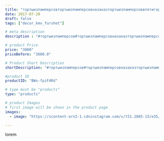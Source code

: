```yaml
---
title: "тортыизпамперсовтортыизпамперсовназаказтортыизпамперсоввпятигорске"
date: 2017-07-20
draft: false
tags: ["decor_kmv_furshet"]

# meta description
description : "#тортыизпамперсов#тортыизпамперсовназаказтортыизпамперсоввпятигорске"

# product Price
price: "3000"
priceBefore: "3600.0"

# Product Short Description
shortDescription: "#тортыизпамперсов#тортыизпамперсовназаказтортыизпамперсоввпятигорске"

#product ID
productID: "BWx-fpiF4Rd"

# type must be "products"
type: "products"

# product Images
# first image will be shown in the product page
images:
  - image: "https://scontent-arn2-1.cdninstagram.com/v/t51.2885-15/e35/20213778_285839435218645_2527623807435276288_n.jpg?se=7&tp=1&_nc_ht=scontent-arn2-1.cdninstagram.com&_nc_cat=101&_nc_ohc=r8rObKCyHdQAX-Rb7BK&ccb=7-4&oh=c0cb958a29c3912d0493da363cc05b29&oe=6084D3E3&_nc_sid=86f79a&ig_cache_key=MTU2MzMwNTM5OTQ1NzEyMTM3Mw%3D%3D.2-ccb7-4"

---
```

lorem
